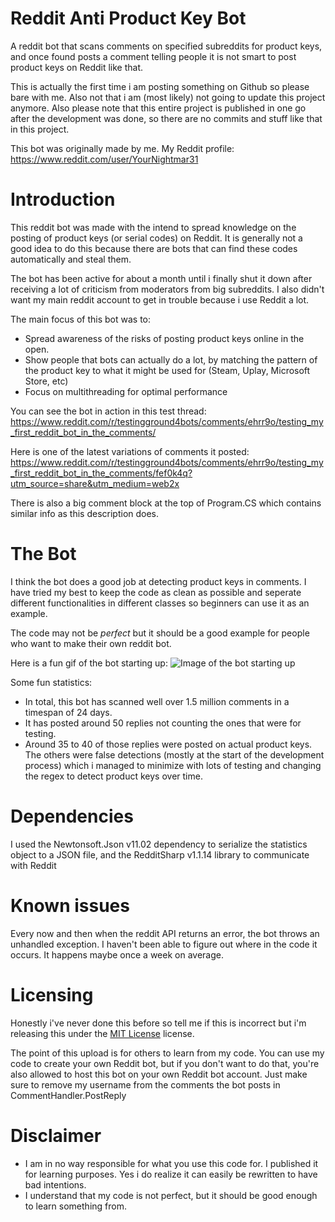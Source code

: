 # Reddit Anti Product Key Bot
A reddit bot that scans comments on specified subreddits for product keys, and once found posts a comment telling people it is not smart to post product keys on Reddit like that.

This is actually the first time i am posting something on Github so please bare with me. Also not that i am (most likely) not going to update this project anymore. Also please note that this entire project is published in one go after the development was done, so there are no commits and stuff like that in this project.

This bot was originally made by me.
My Reddit profile: https://www.reddit.com/user/YourNightmar31

# Introduction
This reddit bot was made with the intend to spread knowledge on the posting of product keys (or serial codes) on Reddit. It is generally not a good idea to do this because there are bots that can find these codes automatically and steal them.

The bot has been active for about a month until i finally shut it down after receiving a lot of criticism from moderators from big subreddits. I also didn't want my main reddit account to get in trouble because i use Reddit a lot.

The main focus of this bot was to:
  - Spread awareness of the risks of posting product keys online in the open.
  - Show people that bots can actually do a lot, by matching the pattern of the product key to what it might be used for (Steam, Uplay, Microsoft Store, etc)
  - Focus on multithreading for optimal performance

You can see the bot in action in this test thread: https://www.reddit.com/r/testingground4bots/comments/ehrr9o/testing_my_first_reddit_bot_in_the_comments/

Here is one of the latest variations of comments it posted:
https://www.reddit.com/r/testingground4bots/comments/ehrr9o/testing_my_first_reddit_bot_in_the_comments/fef0k4q?utm_source=share&utm_medium=web2x

There is also a big comment block at the top of Program.CS which contains similar info as this description does.

# The Bot
I think the bot does a good job at detecting product keys in comments. I have tried my best to keep the code as clean as possible and seperate different functionalities in different classes so beginners can use it as an example.

The code may not be *perfect* but it should be a good example for people who want to make their own reddit bot.

Here is a fun gif of the bot starting up:
![Image of the bot starting up](https://i.gyazo.com/91a34149e137b295b4ea66cee7d28b01.gif)

Some fun statistics:
- In total, this bot has scanned well over 1.5 million comments in a timespan of 24 days.
- It has posted around 50 replies not counting the ones that were for testing.
- Around 35 to 40 of those replies were posted on actual product keys. The others were false detections (mostly at the start of the development process) which i managed to minimize with lots of testing and changing the regex to detect product keys over time.

# Dependencies
I used the Newtonsoft.Json v11.02 dependency to serialize the statistics object to a JSON file, and the RedditSharp v1.1.14 library to communicate with Reddit

# Known issues
Every now and then when the reddit API returns an error, the bot throws an unhandled exception. I haven't been able to figure out where in the code it occurs. It happens maybe once a week on average.

# Licensing
Honestly i've never done this before so tell me if this is incorrect but i'm releasing this under the [MIT License](https://choosealicense.com/licenses/mit/) license.

The point of this upload is for others to learn from my code. You can use my code to create your own Reddit bot, but if you don't want to do that, you're also allowed to host this bot on your own Reddit bot account. Just make sure to remove my username from the comments the bot posts in CommentHandler.PostReply

# Disclaimer
- I am in no way responsible for what you use this code for. I published it for learning purposes. Yes i do realize it can easily be rewritten to have bad intentions.
- I understand that my code is not perfect, but it should be good enough to learn something from.
